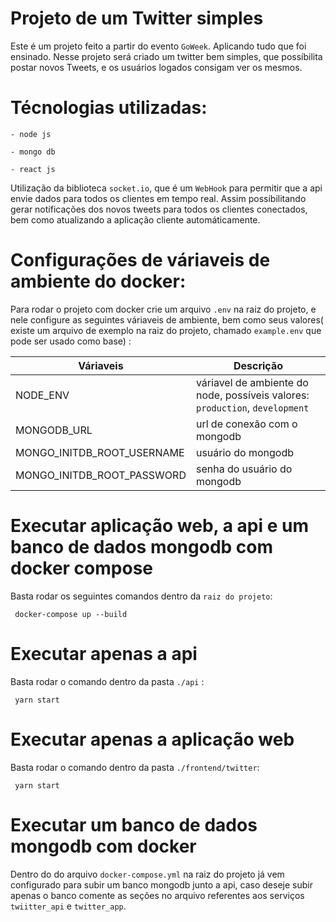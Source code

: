 # Projeto de um Twitter simples 
Este é um projeto feito a partir do evento ``GoWeek``. Aplicando tudo que foi ensinado.
Nesse projeto será criado um twitter bem simples, que possíbilita postar novos Tweets, e os usuários logados consigam ver os mesmos.


# Técnologias utilizadas:

    - node js

    - mongo db

    - react js

Utilização da biblioteca ``socket.io``, que é um ``WebHook`` para permitir que a api envie dados para todos os clientes em tempo real.
Assim possibilitando gerar notíficações dos novos tweets para todos os clientes conectados, bem como atualizando a aplicação cliente automáticamente.

# Configurações de váriaveis de ambiente do docker:

Para rodar o projeto com docker crie um arquivo ``.env`` na raiz do projeto, e nele configure as seguintes váriaveis de ambiente, bem como seus valores( existe um arquivo de exemplo na raiz do projeto, chamado ``example.env``  que pode ser usado como base) :


Váriaveis                      | Descrição
-------------------------------|-----------------------------
NODE_ENV                       | váriavel de ambiente do node, possíveis valores: ``production``, ``development``
MONGODB_URL                    | url de conexão com o mongodb
MONGO_INITDB_ROOT_USERNAME     | usuário do mongodb
MONGO_INITDB_ROOT_PASSWORD     | senha do usuário do mongodb


# Executar aplicação web, a api e um banco de dados mongodb com docker compose
Basta rodar os seguintes comandos dentro da ``raiz do projeto``:
```
 docker-compose up --build
```

# Executar apenas a api
Basta rodar o comando dentro da pasta ``./api`` : 
```
 yarn start
```

# Executar apenas a aplicação web
Basta rodar o comando dentro da pasta ``./frontend/twitter``: 
```
 yarn start
```

# Executar um banco de dados mongodb com docker
Dentro do do arquivo ``docker-compose.yml`` na raiz do projeto já vem configurado para subir um banco mongodb junto a api, caso deseje subir apenas o banco comente as seções no arquivo referentes aos serviços ``twiitter_api`` e ``twitter_app``.

